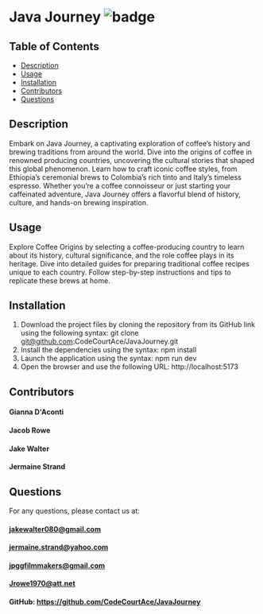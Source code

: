 # Java Journey ![badge](https://img.shields.io/badge/license-MIT-blue)

## Table of Contents
- [Description](#description)
- [Usage](#usage)
- [Installation](#installation)
- [Contributors](#contributors)
- [Questions](#questions)

## Description
Embark on Java Journey, a captivating exploration of coffee’s history and brewing traditions from around the world. Dive into the origins of coffee in renowned producing countries, uncovering the cultural stories that shaped this global phenomenon. Learn how to craft iconic coffee styles, from Ethiopia’s ceremonial brews to Colombia’s rich tinto and Italy’s timeless espresso. Whether you’re a coffee connoisseur or just starting your caffeinated adventure, Java Journey offers a flavorful blend of history, culture, and hands-on brewing inspiration.

## Usage
Explore Coffee Origins by selecting a coffee-producing country to learn about its history, cultural significance, and the role coffee plays in its heritage. Dive into detailed guides for preparing traditional coffee recipes unique to each country. Follow step-by-step instructions and tips to replicate these brews at home.

## Installation
1. Download the project files by cloning the repository from its GitHub link using the following syntax: git clone 
   git@github.com:CodeCourtAce/JavaJourney.git
2. Install the dependencies using the syntax: npm install
3. Launch the application using the syntax: npm run dev
4. Open the browser and use the following URL: http://localhost:5173



## Contributors
#### Gianna D'Aconti
#### Jacob Rowe
#### Jake Walter
#### Jermaine Strand

## Questions
For any questions, please contact us at: 

#### jakewalter080@gmail.com
#### jermaine.strand@yahoo.com
#### jpggfilmmakers@gmail.com
#### Jrowe1970@att.net


#### GitHub: https://github.com/CodeCourtAce/JavaJourney